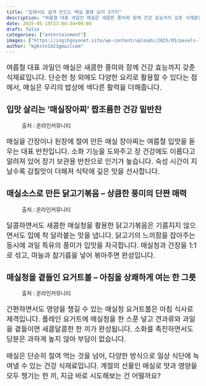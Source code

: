 ```yaml
---
title: "집에서도 쉽게 만드는 매실 활용 요리 3가지"
description: "여름철 대표 과일인 매실은 새콤한 풍미와 함께 건강 효능까지 갖춘 식재료입니다. 단순한 청 외에도 다양한 요리로 활용할 수 있다는 점에서, 매실은 우리의 밥상에 색다른 활력을 더해줍니다."
date: 2025-05-19T23:04:34+09:00
draft: false
categories: ["entertainment"]
images: ["https://ingihgoyonet.site/wp-content/uploads/2025/05/pexels-laura-moctezuma-420887551-15113392-1024x768.jpg", "https://ingihgoyonet.site/wp-content/uploads/2025/05/pexels-helloaesthe-25740956-683x1024.jpg", "https://ingihgoyonet.site/wp-content/uploads/2025/05/pexels-vhusko-13661817-1024x1024.jpg"]
author: "kgkstn1423gmailcom"
---
```


<p style="font-size:18px">여름철 대표 과일인 매실은 새콤한 풍미와 함께 건강 효능까지 갖춘 식재료입니다. 단순한 청 외에도 다양한 요리로 활용할 수 있다는 점에서, 매실은 우리의 밥상에 색다른 활력을 더해줍니다.</p> <h2 >입맛 살리는 ‘매실장아찌’ 짭조름한 건강 밑반찬</h2> <figure ><img src="https://ingihgoyonet.site/wp-content/uploads/2025/05/pexels-laura-moctezuma-420887551-15113392-1024x768.jpg" alt="" style="aspect-ratio:16/9;object-fit:cover"/><figcaption >출처 : 온라인커뮤니티</figcaption></figure> <p style="font-size:18px">매실을 간장이나 된장에 절여 만든 매실 장아찌는 여름철 입맛을 돋우는 대표 반찬입니다. 소화 기능을 도와주고 장 건강에도 이롭다고 알려져 있어 장기 보관용 반찬으로 인기가 높습니다. 숙성 시간이 지날수록 감칠맛이 더해져 식탁에 깊은 맛을 선사합니다.</p> <h2 >매실소스로 만든 닭고기볶음 – 상큼한 풍미의 단짠 매력</h2> <figure ><img src="https://ingihgoyonet.site/wp-content/uploads/2025/05/pexels-helloaesthe-25740956-683x1024.jpg" alt="" style="aspect-ratio:16/9;object-fit:cover"/><figcaption >출처 : 온라인커뮤니티</figcaption></figure> <p style="font-size:18px">달콤하면서도 새콤한 매실청을 활용한 닭고기볶음은 기름지지 않으면서도 입에 착 달라붙는 맛을 냅니다. 닭고기의 느끼함을 잡아주는 동시에 과일 특유의 풍미가 입맛을 자극합니다. 매실청과 간장을 1:1로 섞고, 마늘과 참기름을 넣어 볶아주면 완성입니다.</p> <h2 >매실청을 곁들인 요거트볼 – 아침을 상쾌하게 여는 한 그릇</h2> <figure ><img src="https://ingihgoyonet.site/wp-content/uploads/2025/05/pexels-vhusko-13661817-1024x1024.jpg" alt="" style="aspect-ratio:16/9;object-fit:cover"/><figcaption >출처 : 온라인커뮤니티</figcaption></figure> <p style="font-size:18px">간편하면서도 영양을 챙길 수 있는 매실청 요거트볼은 아침 식사로 제격입니다. 플레인 요거트에 매실청을 한 스푼 넣고 견과류와 과일을 곁들이면 새콤달콤한 한 끼가 완성됩니다. 소화를 촉진하면서도 당분은 과하게 높지 않아 부담이 없습니다.</p> <p style="font-size:18px">매실은 단순히 절여 먹는 것을 넘어, 다양한 방식으로 일상 식단에 녹여낼 수 있는 건강 식재료입니다. 계절의 선물인 매실로 맛과 영양을 모두 챙기는 한 끼, 지금 바로 시도해보는 건 어떨까요?</p>